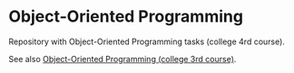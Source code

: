 # Object-Oriented Programming

Repository with Object-Oriented Programming tasks (college 4rd course).

See also [Object-Oriented Programming (college 3rd course)](https://github.com/jaroshevskii/oop-college-3rd-course).
